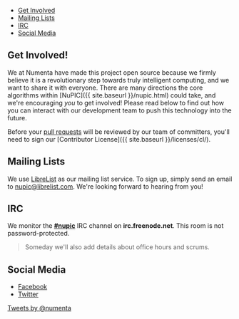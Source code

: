 <section>
    <nav class="toc">
        <ul>
            <li><a href="#get_involved">Get Involved</a></li>
            <li><a href="#mailing_lists">Mailing Lists</a></li>
            <li><a href="#irc">IRC</a></li>
            <li><a href="#social_media">Social Media</a></li>
        </ul>
    </nav>
</section>

## Get Involved!

We at Numenta have made this project open source because we firmly believe it is a revolutionary step towards truly intelligent computing, and we want to share it with everyone. There are many directions the core algorithms within [NuPIC]({{ site.baseurl }}/nupic.html) could take, and we're encouraging *you* to get involved! Please read below to find out how you can interact with our development team to push this technology into the future.

Before your [pull requests](https://help.github.com/articles/using-pull-requests) will be reviewed by our team of committers, you'll need to sign our [Contributor License]({{ site.baseurl }}/licenses/cl/).

## Mailing Lists

We use [LibreList](http://librelist.com) as our mailing list service. To sign up, simply send an email to <nupic@librelist.com>. We're looking forward to hearing from you!

## IRC

We monitor the **<a href="irc://irc.freenode.net/nupic">#nupic</a>** IRC channel on **irc.freenode.net**. This room is not password-protected.

> Someday we'll also add details about office hours and scrums.

## Social Media

* [Facebook](http://www.facebook.com/pages/Numenta/367522426629153)
* [Twitter](http://twitter.com/numenta)

<a class="twitter-timeline" href="https://twitter.com/numenta" data-widget-id="327503049604087809">Tweets by @numenta</a>

<script>!function(d,s,id){var js,fjs=d.getElementsByTagName(s)[0],p=/^http:/.test(d.location)?'http':'https';if(!d.getElementById(id)){js=d.createElement(s);js.id=id;js.src=p+"://platform.twitter.com/widgets.js";fjs.parentNode.insertBefore(js,fjs);}}(document,"script","twitter-wjs");</script>